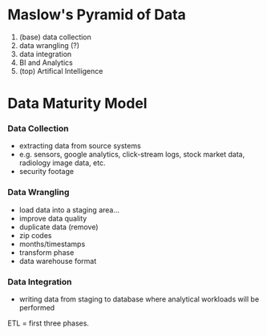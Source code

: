 # Maslow's Pyramid of Data

1. (base) data collection
2. data wrangling (?)
3. data integration
4. BI and Analytics
5. (top) Artifical Intelligence


# Data Maturity Model

### Data Collection
- extracting data from source systems
- e.g. sensors, google analytics, click-stream logs, stock market data, radiology image data, etc.
- security footage

### Data Wrangling
- load data into a staging area...
- improve data quality
- duplicate data (remove)
- zip codes 
- months/timestamps
- transform phase
- data warehouse format

### Data Integration
- writing data from staging to database where analytical workloads will be performed

ETL = first three phases.


